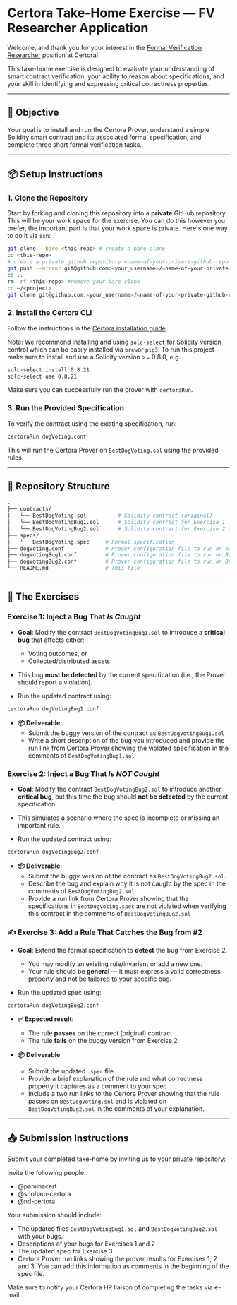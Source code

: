 # Certora Take-Home Exercise — FV Researcher Application

Welcome, and thank you for your interest in the [Formal Verification Researcher](https://www.certora.com/careers/formal-verification-researcher) position at Certora!

This take-home exercise is designed to evaluate your understanding of smart contract verification, your ability to reason about specifications, and your skill in identifying and expressing critical correctness properties.

---

## 🧠 Objective

Your goal is to install and run the Certora Prover, understand a simple Solidity smart contract and its associated formal specification, and complete three short formal verification tasks.

---

## 📦 Setup Instructions

### 1. Clone the Repository

Start by forking and cloning this repository into a **private** GitHub repository. This will be your work space for the exercise. You can do this however you prefer, the important part is that your work space is private. Here's one way to do it via `ssh`:

```bash
git clone --bare <this-repo> # create a bare clone
cd <this-repo>
# create a private github repository <name-of-your-private-github-repo>
git push --mirror git@github.com:<your_username>/<name-of-your-private-github-repo>.git #mirror push against your private repo
cd ..
rm -rf <this-repo> #remove your bare clone
cd ~/<project>
git clone git@github.com:<your_username>/<name-of-your-private-github-repo>.git #clone your private repo
```

### 2. Install the Certora CLI

Follow the instructions in the [Certora installation guide](https://docs.certora.com/en/latest/docs/user-guide/getting-started/install.html).

Note: We recommend installing and using [`solc-select`](https://github.com/crytic/solc-select) for Solidity version control which can be easily installed via `brew`or `pip3`. To run this project make sure to install and use a Solidity version >= 0.8.0, e.g. 

```bash
solc-select install 0.8.21
solc-select use 0.8.21
```

Make sure you can successfully run the prover with `certoraRun`.


### 3. Run the Provided Specification

To verify the contract using the existing specification, run:

```bash
certoraRun dogVoting.conf
```

This will run the Certora Prover on `BestDogVoting.sol` using the provided rules.

---

## 📁 Repository Structure
```bash
.
├── contracts/
│   └── BestDogVoting.sol          # Solidity contract (original)
│   └── BestDogVotingBug1.sol      # Solidity contract for Exercise 1
│   └── BestDogVotingBug2.sol      # Solidity contract for Exercise 2 and 3
├── specs/
│   └── BestDogVoting.spec     # Formal specification
├── dogVoting.conf             # Prover configuration file to run on original contract
├── dogVotingBug1.conf         # Prover configuration file to run on BestDogVotingBug1.sol
├── dogVotingBug2.conf         # Prover configuration file to run on BestDogVotingBug2.sol
└── README.md                  # This file
```

---

## 📌 The Exercises

### Exercise 1: Inject a Bug That *Is Caught*

- **Goal**: Modify the contract `BestDogVotingBug1.sol` to introduce a **critical bug** that affects either:
  - Voting outcomes, or
  - Collected/distributed assets

- This bug **must be detected** by the current specification (i.e., the Prover should report a violation).
- Run the updated contract using:
```bash
certoraRun dogVotingBug1.conf
```

- **📦 Deliverable**:
  - Submit the buggy version of the contract as `BestDogVotingBug1.sol`
  - Write a short description of the bug you introduced and provide the run link from Certora Prover showing the violated specification in the comments of `BestDogVotingBug1.sol`

### Exercise 2: Inject a Bug That *Is NOT Caught*

- **Goal**: Modify the contract  `BestDogVotingBug2.sol` to introduce another **critical bug**, but this time the bug should **not be detected** by the current specification.

- This simulates a scenario where the spec is incomplete or missing an important rule.
- Run the updated contract using:
```bash
certoraRun dogVotingBug2.conf
```

- **📦 Deliverable**:
  - Submit the buggy version of the contract as `BestDogVotingBug2.sol`.
  - Describe the bug and explain why it is not caught by the spec in the comments of `BestDogVotingBug2.sol`
  - Provide a run link from Certora Prover showing that the specifications in `BestDogVoting.spec` are not violated when verifying this contract in the comments of `BestDogVotingBug2.sol`

### ✍️ Exercise 3: Add a Rule That Catches the Bug from #2

- **Goal**: Extend the formal specification to **detect** the bug from Exercise 2.
  - You may modify an existing rule/invariant or add a new one.
  - Your rule should be **general** — it must express a valid correctness property and not be tailored to your specific bug.

- Run the updated spec using:

```bash
certoraRun dogVotingBug2.conf
```

- **✅ Expected result**:
    - The rule **passes** on the correct (original) contract  
    - The rule **fails** on the buggy version from Exercise 2

- **📦 Deliverable**
    - Submit the updated `.spec` file 
    - Provide a brief explanation of the rule and what correctness property it captures as a comment to your spec
    - Include a two run links to the Certora Prover showing that the rule passes on `BestDogVoting.sol` and is violated on `BestDogVotingBug2.sol` in the comments of your explanation. 

---

## 📤 Submission Instructions

Submit your completed take-home by inviting us to your private repository:

Invite the following people: 
- @paminacert
- @shoham-certora
- @nd-certora

Your submission should include:
- The updated files `BestDogVotingBug1.sol` and `BestDogVotingBug2.sol` with your bugs. 
- Descriptions of your bugs for Exercises 1 and 2
- The updated spec for Exercise 3
- Certora Prover run links showing the prover results for Exercises 1, 2 and 3. 
You can add this information as comments in the beginning of the spec file. 

Make sure to notify your Certora HR liaison of completing the tasks via e-mail.

